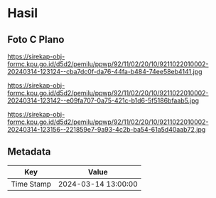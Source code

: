 # Hasil

## Foto C Plano

https://sirekap-obj-formc.kpu.go.id/d5d2/pemilu/ppwp/92/11/02/20/10/9211022010002-20240314-123124--cba7dc0f-da76-44fa-b484-74ee58eb4141.jpg

https://sirekap-obj-formc.kpu.go.id/d5d2/pemilu/ppwp/92/11/02/20/10/9211022010002-20240314-123142--e09fa707-0a75-421c-b1d6-5f5186bfaab5.jpg

https://sirekap-obj-formc.kpu.go.id/d5d2/pemilu/ppwp/92/11/02/20/10/9211022010002-20240314-123156--221859e7-9a93-4c2b-ba54-61a5d40aab72.jpg


## Metadata

| Key        | Value               |
| ---------- | ------------------- |
| Time Stamp | 2024-03-14 13:00:00 |



